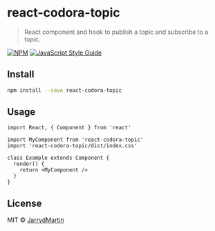 # react-codora-topic

> React component and hook to publish a topic and subscribe to a topic. 

[![NPM](https://img.shields.io/npm/v/react-codora-topic.svg)](https://www.npmjs.com/package/react-codora-topic) [![JavaScript Style Guide](https://img.shields.io/badge/code_style-standard-brightgreen.svg)](https://standardjs.com)

## Install

```bash
npm install --save react-codora-topic
```

## Usage

```tsx
import React, { Component } from 'react'

import MyComponent from 'react-codora-topic'
import 'react-codora-topic/dist/index.css'

class Example extends Component {
  render() {
    return <MyComponent />
  }
}
```

## License

MIT © [JarrydMartin](https://github.com/JarrydMartin)

